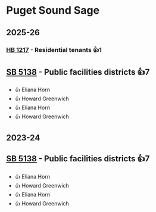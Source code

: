# Puget Sound Sage
## 2025-26

### [HB 1217](/bill/2025-26/hb/1217/) - Residential tenants 👍1  

## [SB 5138](/bill/2025-26/sb/5138/) - Public facilities districts 👍7  
* 👍 Eliana Horn
* 👍 Howard Greenwich
* 👍 Eliana Horn
* 👍 Howard Greenwich

## 2023-24

## [SB 5138](/bill/2023-24/sb/5138/) - Public facilities districts 👍7  
* 👍 Eliana Horn
* 👍 Howard Greenwich
* 👍 Eliana Horn
* 👍 Howard Greenwich
